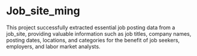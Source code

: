 # Job_site_ming
This project successfully extracted essential job posting data from a job_site, providing valuable information such as job titles, company names, posting dates, locations, and categories for the benefit of job seekers, employers, and labor market analysts.
